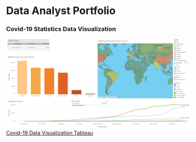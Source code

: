 # Data Analyst Portfolio
### Covid-19 Statistics Data Visualization
![Covid-19 Data Visualization Tableau](https://github.com/Skyieng/DataAnalystPortfolio/blob/main/Covid/Covid-19-Data-Visualization.png)\
[Covid-19 Data Visualization Tableau](https://public.tableau.com/views/Covid-19_17206761421380/Dashboard?:language=en-US&:sid=&:redirect=auth&:display_count=n&:origin=viz_share_link)

